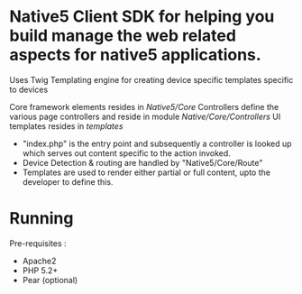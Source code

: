 Native5 Client SDK for helping you build manage the web related aspects for native5 applications.
===========================================================

Uses Twig Templating engine for creating device specific templates specific to devices

Core framework elements resides in *Native5/Core*
Controllers define the various page controllers and reside in module *Native/Core/Controllers*
UI templates resides in *templates* 

* "index.php" is the entry point and subsequently a controller is looked up which serves out content specific to the action invoked.
* Device Detection & routing are handled by "Native5/Core/Route"
* Templates are used to render either partial or full content, upto the developer to define this.

Running
============================================================

Pre-requisites :
 
 * Apache2 
 * PHP 5.2+ 
 * Pear (optional) 

